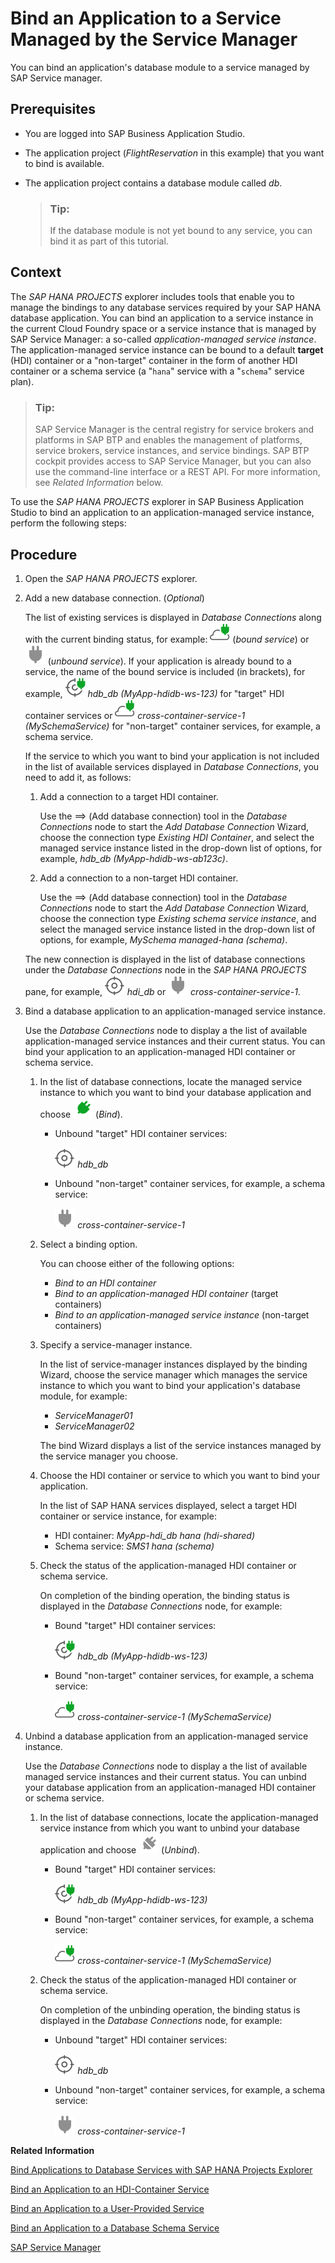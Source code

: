 <!-- loio818a87c6299a43488f80f92fa8453d4b -->

<link rel="stylesheet" type="text/css" href="../css/sap-icons.css"/>

# Bind an Application to a Service Managed by the Service Manager

You can bind an application's database module to a service managed by SAP Service manager.



<a name="loio818a87c6299a43488f80f92fa8453d4b__prereq_tql_yyh_qmb"/>

## Prerequisites

-   You are logged into SAP Business Application Studio.
-   The application project \(*FlightReservation* in this example\) that you want to bind is available.
-   The application project contains a database module called *db*.

    > ### Tip:  
    > If the database module is not yet bound to any service, you can bind it as part of this tutorial.




## Context

The *SAP HANA PROJECTS* explorer includes tools that enable you to manage the bindings to any database services required by your SAP HANA database application. You can bind an application to a service instance in the current Cloud Foundry space or a service instance that is managed by SAP Service Manager: a so-called *application-managed service instance*. The application-managed service instance can be bound to a default **target** \(HDI\) container or a "non-target" container in the form of another HDI container or a schema service \(a "`hana`" service with a "`schema`" service plan\).

> ### Tip:  
> SAP Service Manager is the central registry for service brokers and platforms in SAP BTP and enables the management of platforms, service brokers, service instances, and service bindings. SAP BTP cockpit provides access to SAP Service Manager, but you can also use the command-line interface or a REST API. For more information, see *Related Information* below.

To use the *SAP HANA PROJECTS* explorer in SAP Business Application Studio to bind an application to an application-managed service instance, perform the following steps:



## Procedure

1.  Open the *SAP HANA PROJECTS* explorer.

2.  Add a new database connection. \(*Optional*\)

    The list of existing services is displayed in *Database Connections* along with the current binding status, for example: ![](images/BAS_icon_dependencyBound_e45e7a9.svg) \(*bound service*\) or ![](images/BAS_icon_dependencyNotBound_1694e4a.svg) \(*unbound service*\). If your application is already bound to a service, the name of the bound service is included \(in brackets\), for example, ![](images/BAS_icon_targetContainerBound_5c18d02.svg) *hdb\_db \(MyApp-hdidb-ws-123\)* for "target" HDI container services or ![](images/BAS_icon_dependencyBound_e45e7a9.svg) *cross-container-service-1 \(MySchemaService\)* for "non-target" container services, for example, a schema service.

    If the service to which you want to bind your application is not included in the list of available services displayed in *Database Connections*, you need to add it, as follows:

    1.  Add a connection to a target HDI container.

        Use the <span class="SAP-icons"></span> \(Add database connection\) tool in the *Database Connections* node to start the *Add Database Connection* Wizard, choose the connection type *Existing HDI Container*, and select the managed service instance listed in the drop-down list of options, for example, *hdb\_db \(MyApp-hdidb-ws-ab123c\)*.

    2.  Add a connection to a non-target HDI container.

        Use the <span class="SAP-icons"></span> \(Add database connection\) tool in the *Database Connections* node to start the *Add Database Connection* Wizard, choose the connection type *Existing schema service instance*, and select the managed service instance listed in the drop-down list of options, for example, *MySchema managed-hana \(schema\)*.


    The new connection is displayed in the list of database connections under the *Database Connections* node in the *SAP HANA PROJECTS* pane, for example, ![](images/BAS_icon_targetContainerNotBound_193ce0c.svg) *hdi\_db* or ![](images/BAS_icon_dependencyNotBound_1694e4a.svg) *cross-container-service-1*.

3.  Bind a database application to an application-managed service instance.

    Use the *Database Connections* node to display a the list of available application-managed service instances and their current status. You can bind your application to an application-managed HDI container or schema service.

    1.  In the list of database connections, locate the managed service instance to which you want to bind your database application and choose ![](images/BAS_icon_bind_074ce84.svg) \(*Bind*\).

        -   Unbound "target" HDI container services:

            ![](images/BAS_icon_targetContainerNotBound_193ce0c.svg) *hdb\_db* 

        -   Unbound "non-target" container services, for example, a schema service:

            ![](images/BAS_icon_dependencyNotBound_1694e4a.svg) *cross-container-service-1* 


    2.  Select a binding option.

        You can choose either of the following options:

        -   *Bind to an HDI container*
        -   *Bind to an application-managed HDI container* \(target containers\)
        -   *Bind to an application-managed service instance* \(non-target containers\)

    3.  Specify a service-manager instance.

        In the list of service-manager instances displayed by the binding Wizard, choose the service manager which manages the service instance to which you want to bind your application's database module, for example:

        -   *ServiceManager01*
        -   *ServiceManager02*

        The bind Wizard displays a list of the service instances managed by the service manager you choose.

    4.  Choose the HDI container or service to which you want to bind your application.

        In the list of SAP HANA services displayed, select a target HDI container or service instance, for example:

        -   HDI container: *MyApp-hdi\_db hana \(hdi-shared\)*
        -   Schema service: *SMS1 hana \(schema\)*

    5.  Check the status of the application-managed HDI container or schema service.

        On completion of the binding operation, the binding status is displayed in the *Database Connections* node, for example:

        -   Bound "target" HDI container services:

            ![](images/BAS_icon_targetContainerBound_5c18d02.svg) *hdb\_db \(MyApp-hdidb-ws-123\)*

        -   Bound "non-target" container services, for example, a schema service:

            ![](images/BAS_icon_dependencyBound_e45e7a9.svg) *cross-container-service-1 \(MySchemaService\)* 



4.  Unbind a database application from an application-managed service instance.

    Use the *Database Connections* node to display a the list of available managed service instances and their current status. You can unbind your database application from an application-managed HDI container or schema service.

    1.  In the list of database connections, locate the application-managed service instance from which you want to unbind your database application and choose ![](images/BAS_icon_unbind_3f54cf3.svg) \(*Unbind*\).

        -   Bound "target" HDI container services:

            ![](images/BAS_icon_targetContainerBound_5c18d02.svg) *hdb\_db \(MyApp-hdidb-ws-123\)*

        -   Bound "non-target" container services, for example, a schema service:

            ![](images/BAS_icon_dependencyBound_e45e7a9.svg) *cross-container-service-1 \(MySchemaService\)* 


    2.  Check the status of the application-managed HDI container or schema service.

        On completion of the unbinding operation, the binding status is displayed in the *Database Connections* node, for example:

        -   Unbound "target" HDI container services:

            ![](images/BAS_icon_targetContainerNotBound_193ce0c.svg) *hdb\_db* 

        -   Unbound "non-target" container services, for example, a schema service:

            ![](images/BAS_icon_dependencyNotBound_1694e4a.svg) *cross-container-service-1* 




**Related Information**  


[Bind Applications to Database Services with SAP HANA Projects Explorer](bind-applications-to-database-services-with-sap-hana-projects-explorer-a3865b1.md "Use the SAP HANA Projects explorer to bind applications to database services and manage database connections.")

[Bind an Application to an HDI-Container Service](bind-an-application-to-an-hdi-container-service-6db6afa.md "")

[Bind an Application to a User-Provided Service](bind-an-application-to-a-user-provided-service-274e8c1.md "")

[Bind an Application to a Database Schema Service](bind-an-application-to-a-database-schema-service-4f5add9.md "")

[SAP Service Manager](https://help.sap.com/docs/service-manager/sap-service-manager/sap-service-manager?version=Cloud)

